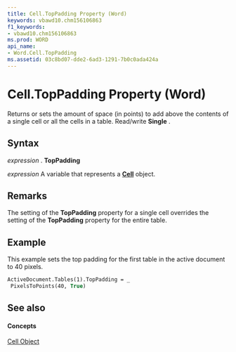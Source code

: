 ```yaml
---
title: Cell.TopPadding Property (Word)
keywords: vbawd10.chm156106863
f1_keywords:
- vbawd10.chm156106863
ms.prod: WORD
api_name:
- Word.Cell.TopPadding
ms.assetid: 03c8bd07-dde2-6ad3-1291-7b0c0ada424a
---
```



# Cell.TopPadding Property (Word)

Returns or sets the amount of space (in points) to add above the contents of a single cell or all the cells in a table. Read/write  **Single** .


## Syntax

 _expression_ . **TopPadding**

 _expression_ A variable that represents a **[Cell](cell-object-word.md)** object.


## Remarks

The setting of the  **TopPadding** property for a single cell overrides the setting of the **TopPadding** property for the entire table.


## Example

This example sets the top padding for the first table in the active document to 40 pixels.


```vb
ActiveDocument.Tables(1).TopPadding = _ 
 PixelsToPoints(40, True)
```


## See also


#### Concepts


[Cell Object](cell-object-word.md)


